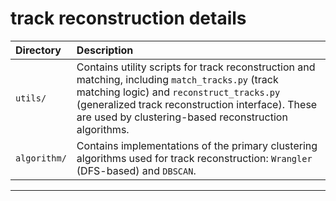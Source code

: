 # track reconstruction details

| Directory | Description |
|:----------|:------------|
|`utils/`| Contains utility scripts for track reconstruction and matching, including `match_tracks.py` (track matching logic) and `reconstruct_tracks.py` (generalized track reconstruction interface). These are used by clustering-based reconstruction algorithms. |
|`algorithm/`| Contains implementations of the primary clustering algorithms used for track reconstruction: `Wrangler` (DFS-based) and `DBSCAN`. |

---------------------------
